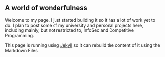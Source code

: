 ## A world of wonderfulness

Welcome to my page. I just started building it so it has a lot of work yet to do.
I plan to post some of my university and personal projects here, including mainly, but not restricted to, InfoSec and Competitive Programming.

This page is running using [Jekyll](https://jekyllrb.com/) so it can rebuild the content of it using the Markdown Files
